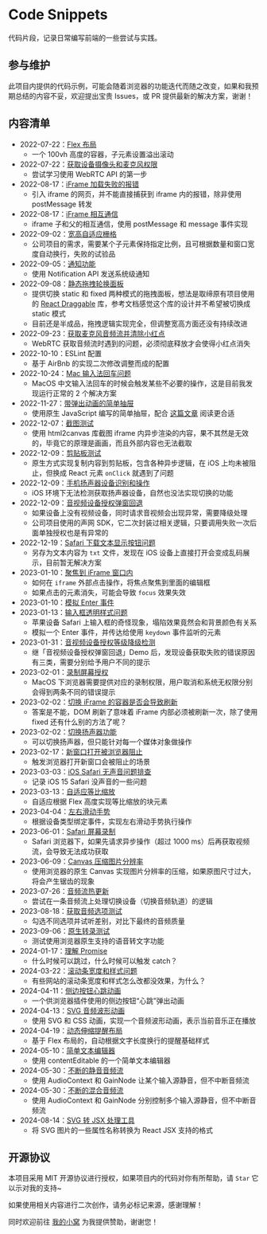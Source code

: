 # Code Snippets

代码片段，记录日常编写前端的一些尝试与实践。

## 参与维护

此项目内提供的代码示例，可能会随着浏览器的功能迭代而随之改变，如果和我预期总结的内容不妥，欢迎提出宝贵 Issues，或 PR 提供最新的解决方案，谢谢！

## 内容清单

- 2022-07-22：[Flex 布局](https://dreamer-paul.github.io/Code-Snippets/2022-07-22%20Flex%20布局/)
  - 一个 100vh 高度的容器，子元素设置溢出滚动
- 2022-07-22：[获取设备摄像头和麦克风权限](https://dreamer-paul.github.io/Code-Snippets/2022-07-22%20获取设备摄像头和麦克风权限/)
  - 尝试学习使用 WebRTC API 的第一步
- 2022-08-17：[iFrame 加载失败的报错](https://dreamer-paul.github.io/Code-Snippets/2022-08-17%20iFrame%20加载失败的报错/)
  - 引入 iframe 的网页，并不能直接捕获到 iframe 内的报错，除非使用 postMessage 转发
- 2022-08-17：[iFrame 相互通信](https://dreamer-paul.github.io/Code-Snippets/2022-08-17%20iFrame%20相互通信/)
  - iframe 子和父的相互通信，使用 postMessage 和 message 事件实现
- 2022-09-02：[宽高自适应栅格](https://dreamer-paul.github.io/Code-Snippets/2022-09-02%20宽高自适应栅格/)
  - 公司项目的需求，需要某个子元素保持指定比例，且可根据数量和窗口宽度自动换行，失败的试验品
- 2022-09-05：[通知功能](https://dreamer-paul.github.io/Code-Snippets/2022-09-05%20通知功能/)
  - 使用 Notification API 发送系统级通知
- 2022-09-08：[静态拖拽轮换面板](https://dreamer-paul.github.io/Code-Snippets/2022-09-08%20静态拖拽轮换面板/)
  - 提供切换 static 和 fixed 两种模式的拖拽面板，想法是取缔原有项目使用的 [React Draggable](https://github.com/react-grid-layout/react-draggable) 库，参考文档感觉这个库的设计并不希望被切换成 static 模式
  - 目前还是半成品，拖拽逻辑实现完全，但调整宽高方面还没有持续改进
- 2022-09-23：[获取麦克风音频流并清除小红点](https://dreamer-paul.github.io/Code-Snippets/2022-09-23%20获取麦克风音频流并清除小红点/)
  - WebRTC 获取音频流时遇到的问题，必须彻底释放才会使得小红点消失
- 2022-10-10：ESLint 配置
  - 基于 AirBnb 的实现二次修改调整而成的配置
- 2022-10-24：[Mac 输入法回车问题](https://dreamer-paul.github.io/Code-Snippets/2022-10-24%20Mac%20输入法回车问题/)
  - MacOS 中文输入法回车的时候会触发某些不必要的操作，这是目前我发现运行正常的 2 个解决方案
- 2022-11-27：[带弹出动画的简单抽屉](https://dreamer-paul.github.io/Code-Snippets/2022-11-27%20带弹出动画的简单抽屉/)
  - 使用原生 JavaScript 编写的简单抽屉，配合 [这篇文章](https://paugram.com/coding/simple-drawer-react-component.html) 阅读更合适
- 2022-12-07：[截图测试](https://dreamer-paul.github.io/Code-Snippets/2022-12-07%20截图测试/)
  - 使用 html2canvas 库截图 iframe 内异步渲染的内容，果不其然是无效的，毕竟它的原理是画画，而且外部内容也无法截取
- 2022-12-09：[剪贴板测试](https://dreamer-paul.github.io/Code-Snippets/2022-12-09%20剪贴板测试/)
  - 原生方式实现复制内容到剪贴板，包含各种异步逻辑，在 iOS 上均未被阻止，但换成 React 元素 `onClick` 就遇到了问题
- 2022-12-09：[手机扬声器设备识别和操作](https://dreamer-paul.github.io/Code-Snippets/2022-12-09%20手机扬声器设备识别和操作/)
  - iOS 环境下无法检测获取扬声器设备，自然也没法实现切换的功能
- 2022-12-09：[音视频设备授权弹窗回退](https://dreamer-paul.github.io/Code-Snippets/2022-12-09%20音视频设备授权弹窗回退/)
  - 如果设备上没有视频设备，同时请求音视频会出现异常，需要降级处理
  - 公司项目使用的声网 SDK，它二次封装过相关逻辑，只要调用失败一次后面单独授权也是有异常的
- 2022-12-19：[Safari 下载文本显示按钮问题](https://dreamer-paul.github.io/Code-Snippets/2022-12-19%20Safari%20下载文本显示按钮问题/)
  - 另存为文本内容为 `txt` 文件，发现在 iOS 设备上直接打开会变成乱码展示，目前暂无解决方案
- 2023-01-10：[聚焦到 iFrame 窗口内](https://dreamer-paul.github.io/Code-Snippets/2023-01-10%20聚焦到%20iFrame%20窗口内/)
  - 如何在 `iframe` 外部点击操作，将焦点聚焦到里面的编辑框
  - 如果点击的元素消失，可能会导致 `focus` 效果失效
- 2023-01-10：[模拟 Enter 事件](https://dreamer-paul.github.io/Code-Snippets/2023-01-10%20模拟%20Enter%20事件/)
- 2023-01-13：[输入框透明样式问题](https://dreamer-paul.github.io/Code-Snippets/2023-01-13%20输入框透明样式问题/)
  - 苹果设备 Safari 上输入框的奇怪现象，塌陷效果竟然会和背景颜色有关系
  - 模拟一个 Enter 事件，并传达给使用 `keydown` 事件监听的元素
- 2023-01-31：[音视频设备授权等级降级检测](https://dreamer-paul.github.io/Code-Snippets/2023-01-31%20音视频设备授权等级降级检测/)
  - 继「音视频设备授权弹窗回退」Demo 后，发现设备获取失败的错误原因有三类，需要分别给予用户不同的提示
- 2023-02-01：[录制屏幕授权](https://dreamer-paul.github.io/Code-Snippets/2023-02-01%20录制屏幕授权/)
  - MacOS 下浏览器需要提供对应的录制权限，用户取消和系统无权限分别会得到两条不同的错误提示
- 2023-02-02：[切换 iFrame 的容器是否会导致刷新](https://dreamer-paul.github.io/Code-Snippets/2023-02-02%20切换%20iFrame%20的容器是否会导致刷新/)
  - 答案是不能，DOM 刷新了意味着 iFrame 内部必须被刷新一次，除了使用 fixed 还有什么别的方法了呢？
- 2023-02-02：[切换扬声器功能](https://dreamer-paul.github.io/Code-Snippets/2023-02-02%20切换扬声器功能/)
  - 可以切换扬声器，但只能针对每一个媒体对象做操作
- 2023-02-17：[新窗口打开被浏览器阻止](https://dreamer-paul.github.io/Code-Snippets/2023-02-17%20新窗口打开被浏览器阻止/)
  - 触发浏览器打开新窗口会被阻止的场景
- 2023-03-03：[iOS Safari 无声音问题排查](https://dreamer-paul.github.io/Code-Snippets/2023-03-03%20iOS%20Safari%20无声音问题排查/)
  - 记录 iOS 15 Safari 没声音的一些问题
- 2023-03-13：[自适应等比缩放](https://dreamer-paul.github.io/Code-Snippets/2023-03-13%20自适应等比缩放/)
  - 自适应根据 Flex 高度实现等比缩放的块元素
- 2023-04-04：[左右滑动手势](https://dreamer-paul.github.io/Code-Snippets/2023-04-04%20左右滑动手势/)
  - 根据设备类型绑定事件，实现左右滑动手势执行操作
- 2023-06-01：[Safari 屏幕录制](https://dreamer-paul.github.io/Code-Snippets/2023-06-01%20Safari%20屏幕录制/)
  - Safari 浏览器下，如果先请求异步操作（超过 1000 ms）后再获取视频流，会导致无法成功获取
- 2023-06-09：[Canvas 压缩图片分辨率](https://dreamer-paul.github.io/Code-Snippets/2023-06-09%20Canvas%20压缩图片分辨率/)
  - 使用浏览器的原生 Canvas 实现图片分辨率的压缩，如果原图尺寸过大，将会产生锯齿的现象
- 2023-07-26：[音频流热更新](https://dreamer-paul.github.io/Code-Snippets/2023-07-26%20音频流热更新/)
  - 尝试在一条音频流上处理切换设备（切换音频轨道）的逻辑
- 2023-08-18：[获取音频选项测试](https://dreamer-paul.github.io/Code-Snippets/2023-08-18%20获取音频选项测试/)
  - 勾选不同选项并试听差别，对比下最终的音频质量
- 2023-09-06：[原生转录测试](https://dreamer-paul.github.io/Code-Snippets/2023-09-06%20原生转录测试/)
  - 测试使用浏览器原生支持的语音转文字功能
- 2024-01-17：[理解 Promise](https://dreamer-paul.github.io/Code-Snippets/2024-01-17%20理解%20Promise/)
  - 什么时候可以跳过，什么时候可以触发 catch？
- 2024-03-22：[滚动条宽度和样式问题](https://dreamer-paul.github.io/Code-Snippets/2024-03-22%20滚动条宽度和样式问题/)
  - 有些网站的滚动条宽度和样式怎么改都没效果，为什么？
- 2024-04-11：[侧边按钮心跳动画](https://dreamer-paul.github.io/Code-Snippets/2024-04-11%20侧边按钮心跳动画/)
  - 一个供浏览器插件使用的侧边按钮“心跳”弹出动画
- 2024-04-13：[SVG 音频波形动画](https://dreamer-paul.github.io/Code-Snippets/2024-04-13%20SVG%20音频波形动画/)
  - 使用 SVG 和 CSS 动画，实现一个音频波形动画，表示当前音乐正在播放
- 2024-04-19：[动态伸缩提醒布局](https://dreamer-paul.github.io/Code-Snippets/2024-04-19%20动态伸缩提醒布局/)
  - 基于 Flex 布局的，自动根据文字长度换行的提醒基础样式
- 2024-05-10：[简单文本编辑器](https://dreamer-paul.github.io/Code-Snippets/2024-05-10%20简单文本编辑器/)
  - 使用 contentEditable 的一个简单文本编辑器
- 2024-05-30：[不断的静音音频流](https://dreamer-paul.github.io/Code-Snippets/2024-05-30%20不断的静音音频流/)
  - 使用 AudioContext 和 GainNode 让某个输入源静音，但不中断音频流
- 2024-05-30：[不断的混合音频流](https://dreamer-paul.github.io/Code-Snippets/2024-05-30%20不断的混合音频流/)
  - 使用 AudioContext 和 GainNode 分别控制多个输入源静音，但不中断音频流
- 2024-08-14：[SVG 转 JSX 处理工具](https://dreamer-paul.github.io/Code-Snippets/2024-08-14SVG%20转%20JSX%20处理工具/)
  - 将 SVG 图片的一些属性名称转换为 React JSX 支持的格式

## 开源协议

本项目采用 MIT 开源协议进行授权，如果项目内的代码对你有所帮助，请 `Star` 它以示对我的支持~

如果使用相关内容进行二次创作，请务必标记来源，感谢理解！

同时欢迎前往 [我的小窝](https://paul.ren/donate) 为我提供赞助，谢谢您！

